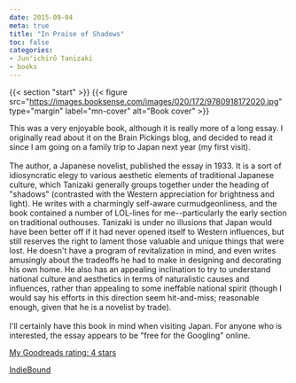 ```yaml
---
date: 2015-09-04
meta: true
title: "In Praise of Shadows"
toc: false
categories:
- Jun'ichirō Tanizaki
- books
---
```


{{< section "start" >}}
{{< figure src="https://images.booksense.com/images/020/172/9780918172020.jpg" type="margin" label="mn-cover" alt="Book cover" >}}

This was a very enjoyable book, although it is really more of a long essay. I originally read about it on the Brain Pickings blog, and decided to read it since I am going on a family trip to Japan next year (my first visit). <br /><br />The author, a Japanese novelist, published the essay in 1933. It is a sort of idiosyncratic elegy to various aesthetic elements of traditional Japanese culture, which Tanizaki generally groups together under the heading of "shadows" (contrasted with the Western appreciation for brightness and light). He writes with a charmingly self-aware curmudgeonliness, and the book contained a number of LOL-lines for me--particularly the early section on traditional outhouses. Tanizaki is under no illusions that Japan would have been better off if it had never opened itself to Western influences, but still reserves the right to lament those valuable and unique things that were lost. He doesn't have a program of revitalization in mind, and even writes amusingly about the tradeoffs he had to make in designing and decorating his own home. He also has an appealing inclination to try to understand national culture and aesthetics in terms of naturalistic causes and influences, rather than appealing to some ineffable national spirit (though I would say his efforts in this direction seem hit-and-miss; reasonable enough, given that he is a novelist by trade).<br /><br />I'll certainly have this book in mind when visiting Japan. For anyone who is interested, the essay appears to be "free for the Googling" online.

[My Goodreads rating: 4 stars](https://www.goodreads.com/review/show/1382447132)  

[IndieBound](https://www.indiebound.org/book/9780918172020)
